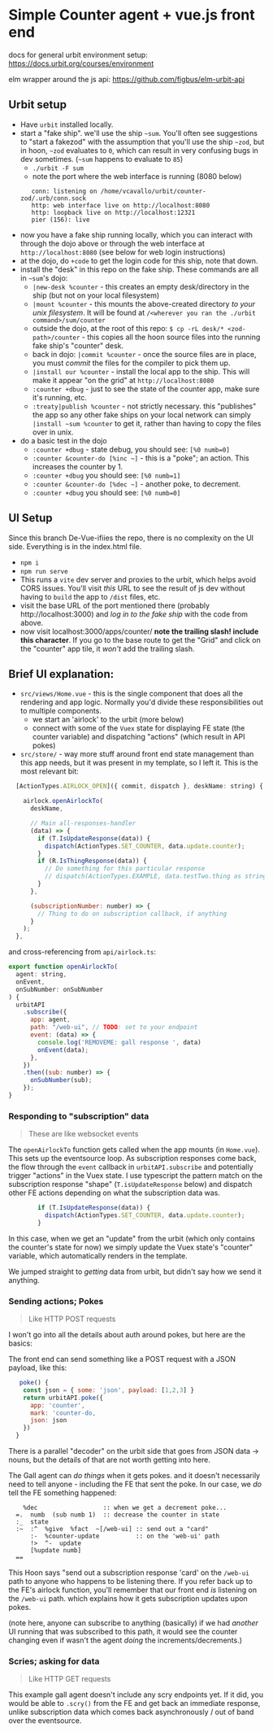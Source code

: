 # Simple Counter agent + vue.js front end

docs for general urbit environment setup: https://docs.urbit.org/courses/environment

elm wrapper around the js api: https://github.com/figbus/elm-urbit-api

## Urbit setup

- Have `urbit` installed locally.
- start a "fake ship". we'll use the ship `~sum`. You'll often see suggestions
to "start a fakezod" with the assumption that you'll use the ship `~zod`, but in
hoon, `~zod` evaluates to `0`, which can result in very confusing bugs in dev
sometimes. (`~sum` happens to evaluate to `85`)
  - `./urbit -F sum`
  - note the port where the web interface is running (8080 below)
  ```
     conn: listening on /home/vcavallo/urbit/counter-zod/.urb/conn.sock
     http: web interface live on http://localhost:8080
     http: loopback live on http://localhost:12321
     pier (156): live
  ```
- now you have a fake ship running locally, which you can interact with through
the dojo above or through the web interface at `http://localhost:8080` (see
below for web login instructions)
- at the dojo, do `+code` to get the login code for this ship, note that down.
- install the "desk" in this repo on the fake ship. These commands are all in
`~sum`'s dojo:
  - `|new-desk %counter` - this creates an empty desk/directory in the ship (but
  not on your local filesystem)
  - `|mount %counter` - this mounts the above-created directory _to your unix
  filesystem_. It will be found at `/<wherever you ran the ./urbit
  command>/sum/counter`
  - outside the dojo, at the root of this repo: `$ cp -rL desk/*
  <zod-path>/counter` - this copies all the hoon source files into the running
  fake ship's "counter" desk.
  - back in dojo: `|commit %counter` - once the source files are in place, you
  must _commit_ the files for the compiler to pick them up.
  - `|install our %counter` - install the local app to the ship. This will make
  it appear "on the grid" at `http://localhost:8080`
  - `:counter +dbug` - just to see the state of the counter app, make sure it's
  running, etc.
  - `:treaty|publish %counter` - not strictly necessary. this "publishes" the
  app so any other fake ships on your local network can simply `|install ~sum
  %counter` to get it, rather than having to copy the files over in unix.
- do a basic test in the dojo
  - `:counter +dbug` - state debug, you should see: `[%0 numb=0]`
  - `:counter &counter-do [%inc ~]` - this is a "poke"; an action. This
  increases the counter by 1.
  - `:counter +dbug` you should see: `[%0 numb=1]`
  - `:counter &counter-do [%dec ~]` - another poke, to decrement.
  - `:counter +dbug` you should see: `[%0 numb=0]`

## UI Setup

Since this branch De-Vue-ifiies the repo, there is no complexity on the UI side. Everything is in the index.html file.

- `npm i`
- `npm run serve`
- This runs a `vite` dev server and proxies to the urbit, which helps avoid CORS
issues. You'll visit _this_ URL to see the result of js dev without having
to `build` the app to `/dist` files, etc.
- visit the base URL of the port mentioned there (probably
http://localhost:3000) and _log in to the fake ship_ with the code from above.
- now visit localhost:3000/apps/counter/ **note the trailing slash! include
this character**. If you go to the base route to get the "Grid" and click on the
"counter" app tile, it _won't_ add the trailing slash.

## Brief UI explanation:

- `src/views/Home.vue` - this is the single component that does all the
rendering and app logic. Normally you'd divide these responsibilities out to
multiple components.
  - we start an 'airlock' to the urbit (more below)
  - connect with some of the `Vuex` state for displaying FE state (the counter
  variable) and dispatching "actions" (which result in API pokes)
- `src/store/` - way more stuff around front end state management than this app
needs, but it was present in my template, so I left it. This is the most
relevant bit:

```js
  [ActionTypes.AIRLOCK_OPEN]({ commit, dispatch }, deskName: string) {

    airlock.openAirlockTo(
      deskName,

      // Main all-responses-handler
      (data) => {
        if (T.IsUpdateResponse(data)) {
          dispatch(ActionTypes.SET_COUNTER, data.update.counter);
        }
        if (R.IsThingResponse(data)) {
          // Do something for this particular response
          // dispatch(ActionTypes.EXAMPLE, data.testTwo.thing as string);
        }
      },

      (subscriptionNumber: number) => {
        // Thing to do on subscription callback, if anything
      }
    );
  },
```

and cross-referencing from `api/airlock.ts`:

```js
export function openAirlockTo(
  agent: string,
  onEvent,
  onSubNumber: onSubNumber
) {
  urbitAPI
    .subscribe({
      app: agent,
      path: "/web-ui", // TODO: set to your endpoint
      event: (data) => {
        console.log('REMOVEME: gall response ', data)
        onEvent(data);
      },
    })
    .then((sub: number) => {
      onSubNumber(sub);
    });
}
```

### Responding to "subscription" data

> These are like websocket events

The `openAirlockTo` function gets called when the app mounts (in `Home.vue`).
This sets up the eventsource loop. As subscription responses come back, the flow
through the `event` callback in `urbitAPI.subscribe` and potentially trigger
"actions" in the Vuex state. I use typescript the pattern match on the
subscription response "shape" (`T.isUpdateResponse` below) and dispatch other FE
actions depending on what the subscription data was.

```js
        if (T.IsUpdateResponse(data)) {
          dispatch(ActionTypes.SET_COUNTER, data.update.counter);
        }
```

In this case, when we get an "update" from the urbit (which only contains the
counter's state for now) we simply update the Vuex state's "counter" variable,
which automatically renders in the template.

We jumped straight to _getting_ data from urbit, but didn't say how we send it
anything.

### Sending actions; Pokes

> Like HTTP POST requests

I won't go into all the details about auth around pokes, but here are the
basics:

The front end can send something like a POST request with a JSON payload, like
this:

```js
   poke() {
    const json = { some: 'json', payload: [1,2,3] }
    return urbitAPI.poke({
      app: 'counter',
      mark: 'counter-do,
      json: json
    })
  }
```

There is a parallel "decoder" on the urbit side that goes from JSON data ->
nouns, but the details of that are not worth getting into here.

The Gall agent can _do things_ when it gets pokes. and it doesn't necessarily
need to tell anyone - including the FE that sent the poke.
In our case, we _do_ tell the FE something happened:

```hoon
    %dec                  :: when we get a decrement poke...
  =.  numb  (sub numb 1)  :: decrease the counter in state
  :_  state
  :~  :^  %give  %fact  ~[/web-ui] :: send out a "card"
      :-  %counter-update          :: on the 'web-ui' path
      !>  ^-  update
      [%update numb]
  ==
```

This Hoon says "send out a subscription response 'card' on the `/web-ui` path to
anyone who happens to be listening there. If you refer back up to the FE's
airlock function, you'll remember that our front end _is_ listening on the
`/web-ui` path. which explains how it gets subscription updates upon pokes.

(note here, anyone can subscribe to anything (basically) if we had _another_ UI
running that was subscribed to this path, it would see the counter changing even
if wasn't the agent _doing_ the increments/decrements.)

### Scries; asking for data

> Like HTTP GET requests

This example gall agent doesn't include any scry endpoints yet. If it did, you
would be able to `.scry()` from the FE and get back an immediate response,
unlike subscription data which comes back asynchronously / out of band over the
eventsource.

